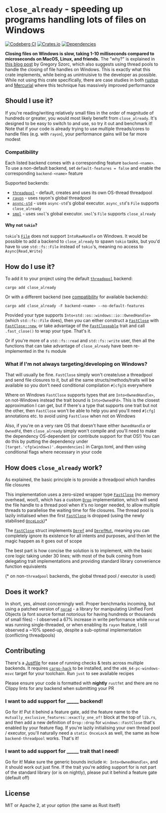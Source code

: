 # `close_already` - speeding up programs handling lots of files on Windows

[![Codeberg CI](https://ci.codeberg.org/api/badges/alpha-tango-kilo/close_already/status.svg)](https://ci.codeberg.org/alpha-tango-kilo/close_already)
[![Crates.io](https://img.shields.io/crates/v/close_already.svg)](https://crates.io/crates/close_already)
[![Dependencies](https://deps.rs/repo/codeberg/alpha-tango-kilo/close_already/status.svg)](https://deps.rs/repo/codeberg/alpha-tango-kilo/close_already)

**Closing files on Windows is slow, taking 1-10 milliseconds compared to microseconds on MacOS, Linux, and friends.**
The "why?" is explained in [this blog post](https://gregoryszorc.com/blog/2021/04/06/surprisingly-slow/) by Gregory Szorc, which also suggests using thread pools to handle the closing of file handles on Windows.
This is exactly what this crate implements, while being as unintruisive to the developer as possible.
While not using this crate specifically, there are case studies in both [rustup](https://github.com/rust-lang/rustup/pull/1850) and [Mercurial](https://repo.mercurial-scm.org/hg/rev/2fdbf22a1b63f7b4c94393dbf45ad417da257fe0) where this technique has massively improved performance

## Should I use it?

If you're reading/writing relatively small files in the order of magnitude of hundreds or greater, you would most likely benefit from `close_already`.
It's designed to be easy to switch to and use, so try it out and benchmark it!
Note that if your code is already trying to use multiple threads/cores to handle files (e.g. with `rayon`), your performance gains will be far more modest

### Compatibility
<!-- If you change this heading name, change the heading link in the install section -->

Each listed backend comes with a corresponding feature `backend-<name>`.
To use a non-default backend, set `default-features = false` and enable the corresponding `backend-<name>` feature

Supported backends:
* [`threadpool`](https://lib.rs/crates/threadpool) - default, creates and uses its own OS-thread threadpool
* [`rayon`](https://lib.rs/crates/rayon) - uses rayon's global threadpool
* [`async-std`](https://lib.rs/crates/async-std) - uses `async-std`'s global executor. `async_std`'s `File` supports `close_already`
* [`smol`](https://lib.rs/crates/smol) - uses `smol`'s global executor. `smol`'s `File` supports `close_already`

#### Why not `tokio`?

`tokio`'s [`File`](https://docs.rs/tokio/latest/tokio/fs/struct.File.html) does not support `IntoRawHandle` on Windows.
It would be possible to add a backend to `close_already` to spawn `tokio` tasks, but you'd have to use `std::fs::File` instead of `tokio`'s, meaning no access to `Async{Read,Write}`

## How do I use it?

To add it to your project using the default [`threadpool`](https://lib.rs/crates/threadpool) backend:

```shell
cargo add close_already
```

Or with a different backend (see [compatibility](#compatibility) for available backends):

```shell
cargo add close_already -F backend-<name> --no-default-features
```

Provided your type supports `Into<std::os::windows::io::OwnedHandle>` (which `std::fs::File` does), then you can either construct a [`FastClose`](https://docs.rs/close_already/latest/close_already/struct.FastClose.html) with [`FastClose::new`](https://docs.rs/close_already/latest/close_already/struct.FastClose.html#method.new), or take advantage of the [`FastCloseable`](https://docs.rs/close_already/latest/close_already/trait.FastCloseable.html) trait and call `.fast_close()` to wrap your type.
That's it.

Or if you're more of a `std::fs::read` and `std::fs::write` user, then all the functions that can take advantage of `close_already` have been re-implemented in the `fs` module

### What if I'm not always targeting/developing on Windows?

That will usually be fine. 
`FastClose` simply won't create/use a threadpool and send file closures to it, but all the same structs/methods/traits will be available so you don't need conditional compilation `#[cfg]`s everywhere

Where on Windows `FastClose` supports types that are `Into<OwnedHandle>`, on not-Windows instead the trait bound is `Into<OwnedFd>`.
This is the closest approximation I can get, but if there's a type that supports one trait but not the other, then `FastClose` won't be able to help you and you'll need `#[cfg]` annotations etc. to avoid using `FastClose` when not on Windows

Also, if you're on a very rare OS that doesn't have either `OwnedHandle` or `OwnedFd`, then `close_already` simply won't compile and you'll need to make the dependency OS-dependent (or contribute support for that OS!)
You can do this by putting the dependency under `[target.'cfg(windows)'.dependencies]` in Cargo.toml, and then using conditional flags where necessary in your code

## How does `close_already` work?

As explained, the basic principle is to provide a threadpool which handles file closures

This implementation uses a zero-sized wrapper type [`FastClose`](https://docs.rs/close_already/latest/close_already/struct.FastClose.html) (no memory overhead, woo!), which has a custom [`Drop`](https://doc.rust-lang.org/std/ops/trait.Drop.html) implementation, which will send the file handle to a thread pool when it's no longer needed, to allow multiple threads to parallelise the waiting time for file closures.
The thread pool is lazily initialised when the first [`FastClose`](https://docs.rs/close_already/latest/close_already/struct.FastClose.html) is dropped (using the newly stabilised [`OnceLock`](https://doc.rust-lang.org/std/sync/struct.OnceLock.html))*

The [`FastClose`](https://docs.rs/close_already/latest/close_already/struct.FastClose.html) struct implements [`Deref`](https://doc.rust-lang.org/std/ops/trait.Deref.html) and [`DerefMut`](https://doc.rust-lang.org/std/ops/trait.DerefMut.html), meaning you can completely ignore its existence for all intents and purposes, and then let the magic happen as it goes out of scope

The best part is how concise the solution is to implement, with the basic core logic taking under 30 lines; with most of the bulk coming from delegating trait implementations and providing standard library convenience function equivalents

(* on non-`threadpool` backends, the global thread pool / executor is used)

## Does it work?

In short, yes, almost concerningly well.
Proper benchmarks incoming, but using a patched version of [`norad`](https://github.com/linebender/norad) - a library for manipulating Unified Font Objects (a font source format notorious for having hundreds or thousands of small files) - I observed a 67% increase in write performance while `norad` was running single-threaded, or when enabling its `rayon` feature, I still observed a ~10% speed-up, despite a sub-optimal implementation (conflicting threadpools)

## Contributing

There's a [Justfile](https://github.com/casey/just#readme) for ease of running checks & tests across multiple backends.
It requires [`cargo-hack`](https://lib.rs/crates/cargo-hack) to be installed, and the `x86_64-pc-windows-msvc` target for your toolchain.
Run `just` to see available recipes

Please ensure your code is formatted with **nightly** `rustfmt` and there are no Clippy lints for any backend when submitting your PR

### I want to add support for _____ backend!

Go for it!
Put it behind a feature gate, add the feature name to the `mutually_exclusive_features::exactly_one_of!` block at the top of `lib.rs`, and then add a new definition of `Drop::drop` for `windows::FastClose` that's enabled by your feature flag.
If you're lazily initialising your own thread pool / executor, you'll naturally need a `static OnceLock` as well, the same as how `backend-threadpool` works.
That's it!

### I want to add support for _____ trait that I need!

Go for it!
Make sure the generic bounds include `H: Into<OwnedHandle>`, and it should work out just fine.
If the trait you're adding support for is not part of the standard library (or is on nightly), please put it behind a feature gate (default off)

## License

MIT or Apache 2, at your option (the same as Rust itself)
